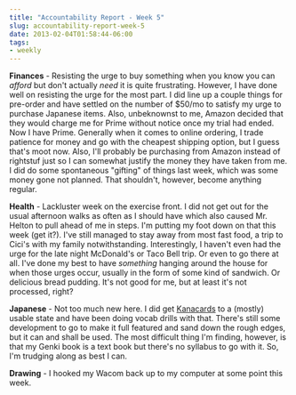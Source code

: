 ```yaml
---
title: "Accountability Report - Week 5"
slug: accountability-report-week-5
date: 2013-02-04T01:58:44-06:00
tags:
- weekly
---
```

**Finances** - Resisting the urge to buy something when you know you can _afford_ but don't actually _need_ it is quite frustrating. However, I have done well on resisting the urge for the most part. I did line up a couple things for pre-order and have settled on the number of $50/mo to satisfy my urge to purchase Japanese items. Also, unbeknownst to me, Amazon decided that they would charge me for Prime without notice once my trial had ended. Now I have Prime. Generally when it comes to online ordering, I trade patience for money and go with the cheapest shipping option, but I guess that's moot now. Also, I'll probably be purchasing from Amazon instead of rightstuf just so I can somewhat justify the money they have taken from me. I did do some spontaneous "gifting" of things last week, which was some money gone not planned. That shouldn't, however, become anything regular.

**Health** - Lackluster week on the exercise front. I did not get out for the usual afternoon walks as often as I should have which also caused Mr. Helton to pull ahead of me in steps. I'm putting my foot down on that this week (get it?). I've still managed to stay away from most fast food, a trip to Cici's with my family notwithstanding. Interestingly, I haven't even had the urge for the late night McDonald's or Taco Bell trip. Or even to go there at all. I've done my best to have _something_ hanging around the house for when those urges occur, usually in the form of some kind of sandwich. Or delicious bread pudding. It's not good for me, but at least it's not processed, right?

**Japanese** - Not too much new here. I did get [Kanacards](http://kanacards.us) to a (mostly) usable state and have been doing vocab drills with that. There's still some development to go to make it full featured and sand down the rough edges, but it can and shall be used. The most difficult thing I'm finding, however, is that my Genki book is a text book but there's no syllabus to go with it. So, I'm trudging along as best I can.

**Drawing** - I hooked my Wacom back up to my computer at some point this week.
